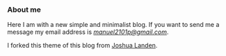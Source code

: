 ### About me

Here I am with a new simple and minimalist blog. If you want to send me a message my email address is *manuel2101p@gmail.com*.

I forked this theme of this blog from [Joshua Landen](https://github.com/joshualande/joshualande.github.io).
